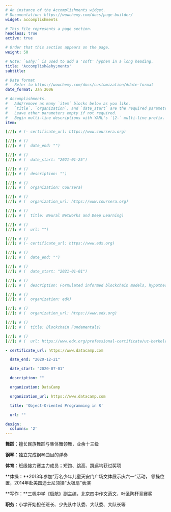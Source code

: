 ```yaml
---
# An instance of the Accomplishments widget.
# Documentation: https://wowchemy.com/docs/page-builder/
widget: accomplishments

# This file represents a page section.
headless: true
active: true  

# Order that this section appears on the page.
weight: 50

# Note: `&shy;` is used to add a 'soft' hyphen in a long heading.
title: 'Accomplish&shy;ments'
subtitle:

# Date format
#   Refer to https://wowchemy.com/docs/customization/#date-format
date_format: Jan 2006

# Accomplishments.
#   Add/remove as many `item` blocks below as you like.
#   `title`, `organization`, and `date_start` are the required parameters.
#   Leave other parameters empty if not required.
#   Begin multi-line descriptions with YAML's `|2-` multi-line prefix.
item:

[//]: # (- certificate_url: https://www.coursera.org)

[//]: # ()
[//]: # (  date_end: "")

[//]: # ()
[//]: # (  date_start: "2021-01-25")

[//]: # ()
[//]: # (  description: "")

[//]: # ()
[//]: # (  organization: Coursera)

[//]: # ()
[//]: # (  organization_url: https://www.coursera.org)

[//]: # ()
[//]: # (  title: Neural Networks and Deep Learning)

[//]: # ()
[//]: # (  url: "")

[//]: # ()
[//]: # (- certificate_url: https://www.edx.org)

[//]: # ()
[//]: # (  date_end: "")

[//]: # ()
[//]: # (  date_start: "2021-01-01")

[//]: # ()
[//]: # (  description: Formulated informed blockchain models, hypotheses, and use cases.)

[//]: # ()
[//]: # (  organization: edX)

[//]: # ()
[//]: # (  organization_url: https://www.edx.org)

[//]: # ()
[//]: # (  title: Blockchain Fundamentals)

[//]: # ()
[//]: # (  url: https://www.edx.org/professional-certificate/uc-berkeleyx-blockchain-fundamentals)

- certificate_url: https://www.datacamp.com

  date_end: "2020-12-21"

  date_start: "2020-07-01"

  description: ""

  organization: DataCamp

  organization_url: https://www.datacamp.com

  title: 'Object-Oriented Programming in R'

  url: ""

design:
  columns: '2' 
---
```


**舞蹈**：擅长民族舞蹈与集体舞领舞，业余十三级 

**钢琴**：独立完成钢琴曲目的弹奏  

**体育**：班级接力赛主力成员；短跑、跳高、跳远均获过奖项   

**体操：**2013年参加“万名少年儿童天安门广场文体展示庆六一”活动，  领操位置，2014年赴美国迪士尼领操“太极扇”表演  

**写作：**三帆中学《启航》副主编，北京四中作文范文，叶圣陶杯竞赛奖  

**职务**：小学开始担任班长、少先队中队委、大队委、大队长等  
